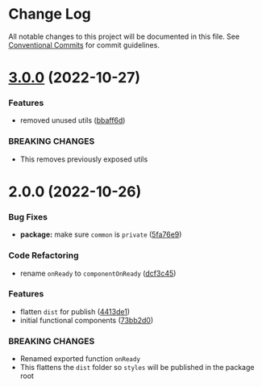 # Change Log

All notable changes to this project will be documented in this file.
See [Conventional Commits](https://conventionalcommits.org) for commit guidelines.

# [3.0.0](https://github.com/mdc-stencil/mdc-stencil/compare/@mdc-stencil/common@2.0.0...@mdc-stencil/common@3.0.0) (2022-10-27)


### Features

* removed unused utils ([bbaff6d](https://github.com/mdc-stencil/mdc-stencil/commit/bbaff6d565870988f2cdf920717e8034931fe030))


### BREAKING CHANGES

* This removes previously exposed utils





# 2.0.0 (2022-10-26)


### Bug Fixes

* **package:** make sure `common` is `private` ([5fa76e9](https://github.com/mdc-stencil/mdc-stencil/commit/5fa76e9691dbdb045dee3b87d02f56e6f56d9e2e))


### Code Refactoring

* rename `onReady` to `componentOnReady` ([dcf3c45](https://github.com/mdc-stencil/mdc-stencil/commit/dcf3c45af9d9fe21ba8985417dc63a48cb8880fc))


### Features

* flatten `dist` for publish ([4413de1](https://github.com/mdc-stencil/mdc-stencil/commit/4413de1abfa307e3e20f4c44db10f226582571b6))
* initial functional components ([73bb2d0](https://github.com/mdc-stencil/mdc-stencil/commit/73bb2d0b69626f804460a93b11fa125458b35413))


### BREAKING CHANGES

* Renamed exported function `onReady`
* This flattens the `dist` folder so `styles` will be published in the package root
